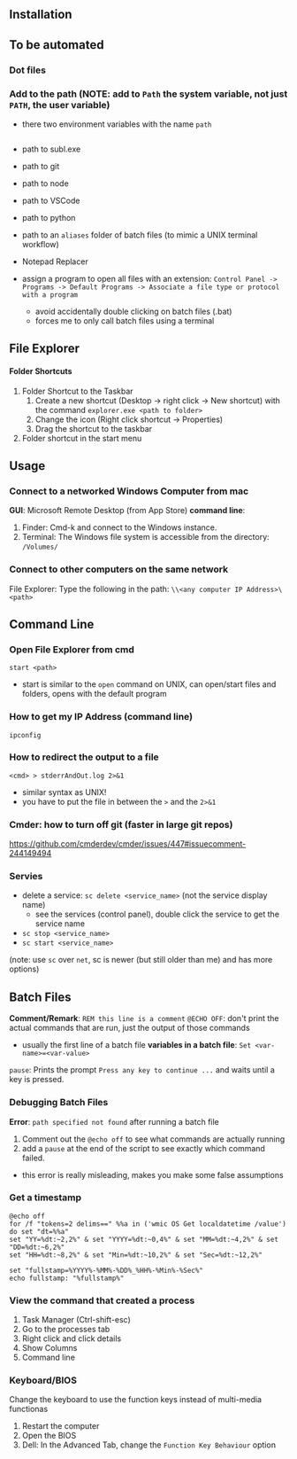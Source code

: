 ## Installation

## To be automated
### Dot files


### Add to the path (NOTE: add to `Path` the system variable, not just `PATH`, the user variable)
- there two environment variables with the name `path`
```batch

```
- path to subl.exe
- path to git
- path to node
- path to VSCode
- path to python
- path to an `aliases` folder of batch files (to mimic a UNIX terminal workflow)

- Notepad Replacer
- assign a program to open all files with an extension: `Control Panel -> Programs -> Default Programs -> Associate a file type or protocol with a program`
    - avoid accidentally double clicking on batch files (.bat)
    - forces me to only call batch files using a terminal


## File Explorer
#### Folder Shortcuts
1. Folder Shortcut to the Taskbar
    1. Create a new shortcut (Desktop -> right click -> New shortcut) with the command `explorer.exe <path to folder>`
    2. Change the icon (Right click shortcut -> Properties)
    3. Drag the shortcut to the taskbar
2. Folder shortcut in the start menu

## Usage
### Connect to a networked Windows Computer from mac
**GUI**: Microsoft Remote Desktop (from App Store)
**command line**: 
1. Finder: Cmd-k and connect to the Windows instance.
2. Terminal: The Windows file system is accessible from the directory: `/Volumes/`

### Connect to other computers on the same network
File Explorer: Type the following in the path: `\\<any computer IP Address>\<path>`

## Command Line

### Open File Explorer from cmd
`start <path>`
- start is similar to the `open` command on UNIX, can open/start files and folders, opens with the default program

### How to get my IP Address (command line)
`ipconfig`

### How to redirect the output to a file
`<cmd> > stderrAndOut.log 2>&1`
- similar syntax as UNIX!
- you have to put the file in between the `>` and the `2>&1`

### Cmder: how to turn off git (faster in large git repos)
https://github.com/cmderdev/cmder/issues/447#issuecomment-244149494

### Servies
- delete a service: `sc delete <service_name>` (not the service display name)
    - see the services (control panel), double click the service to get the service name
- `sc stop <service_name>`
- `sc start <service_name>`

(note: use `sc` over `net`, sc is newer (but still older than me) and has more options)
## Batch Files
**Comment/Remark**: `REM this line is a comment`
`@ECHO OFF`: don't print the actual commands that are run, just the output of those commands
- usually the first line of a batch file
**variables in a batch file**: `Set <var-name>=<var-value>`

`pause`: Prints the prompt `Press any key to continue ...` and waits until a key is pressed.

### Debugging Batch Files
**Error**: `path specified not found` after running a batch file
1. Comment out the `@echo off` to see what commands are actually running
2. add a `pause` at the end of the script to see exactly which command failed.
- this error is really misleading, makes you make some false assumptions

### Get a timestamp
```batch
@echo off
for /f "tokens=2 delims==" %%a in ('wmic OS Get localdatetime /value') do set "dt=%%a"
set "YY=%dt:~2,2%" & set "YYYY=%dt:~0,4%" & set "MM=%dt:~4,2%" & set "DD=%dt:~6,2%"
set "HH=%dt:~8,2%" & set "Min=%dt:~10,2%" & set "Sec=%dt:~12,2%"

set "fullstamp=%YYYY%-%MM%-%DD%_%HH%-%Min%-%Sec%"
echo fullstamp: "%fullstamp%"
```

### View the command that created a process
1. Task Manager (Ctrl-shift-esc)
2. Go to the processes tab
3. Right click and click details
4. Show Columns
5. Command line


### Keyboard/BIOS
Change the keyboard to use the function keys instead of multi-media functionas
1. Restart the computer
2. Open the BIOS
3. Dell: In the Advanced Tab, change the `Function Key Behaviour` option
